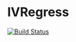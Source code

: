 # IVRegress

[![Build Status](https://travis-ci.org/potterzot/IVRegress.jl.svg?branch=master)](https://travis-ci.org/potterzot/IVRegress.jl)
